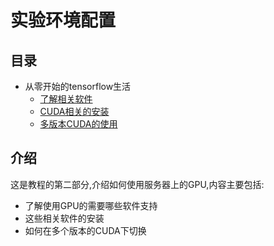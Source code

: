 # 实验环境配置

## 目录

* 从零开始的tensorflow生活
    * [了解相关软件](page2-1.md)
    * [CUDA相关的安装](page2-2.md)
    * [多版本CUDA的使用](page2-3.md)

## 介绍

这是教程的第二部分,介绍如何使用服务器上的GPU,内容主要包括:

- 了解使用GPU的需要哪些软件支持
- 这些相关软件的安装
- 如何在多个版本的CUDA下切换
